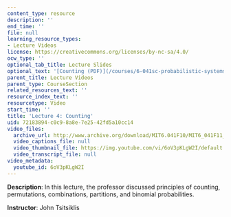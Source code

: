 ```yaml
---
content_type: resource
description: ''
end_time: ''
file: null
learning_resource_types:
- Lecture Videos
license: https://creativecommons.org/licenses/by-nc-sa/4.0/
ocw_type: ''
optional_tab_title: Lecture Slides
optional_text: '[Counting (PDF)](/courses/6-041sc-probabilistic-systems-analysis-and-applied-probability-fall-2013/resources/mit6_041scf13_l04)'
parent_title: Lecture Videos
parent_type: CourseSection
related_resources_text: ''
resource_index_text: ''
resourcetype: Video
start_time: ''
title: 'Lecture 4: Counting'
uid: 72183894-c0c9-8a8e-7e25-42fd5a10cc14
video_files:
  archive_url: http://www.archive.org/download/MIT6.041F10/MIT6_041F11_lec04_300k.mp4
  video_captions_file: null
  video_thumbnail_file: https://img.youtube.com/vi/6oV3pKLgW2I/default.jpg
  video_transcript_file: null
video_metadata:
  youtube_id: 6oV3pKLgW2I
---
```


**Description**: In this lecture, the professor discussed principles of counting, permutations, combinations, partitions, and binomial probabilities.

**Instructor**: John Tsitsiklis

